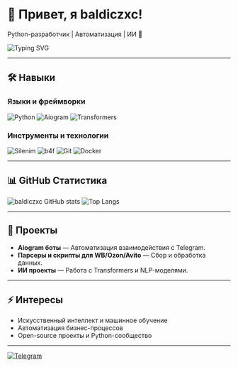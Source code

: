 # 👋 Привет, я baldiczxc!

Python-разработчик | Автоматизация | ИИ 🤖  

![Typing SVG](https://readme-typing-svg.demolab.com?font=Fira+Code&size=24&pause=1000&color=00F0FF&width=435&lines=Python+%7C+Автоматизация+%7C+ИИ+%7C+Aiogram)

---

## 🛠 Навыки

### Языки и фреймворки
![Python](https://img.shields.io/badge/Python-3776AB?style=for-the-badge&logo=python&logoColor=white)
![Aiogram](https://img.shields.io/badge/Aiogram-009688?style=for-the-badge&logoColor=white)
![Transformers](https://img.shields.io/badge/Transformers-FF6F61?style=for-the-badge&logoColor=white)

### Инструменты и технологии
![Silenim](https://img.shields.io/badge/Silenim-000000?style=for-the-badge&logoColor=white)
![b4f](https://img.shields.io/badge/b4f-FF6F61?style=for-the-badge&logoColor=white)
![Git](https://img.shields.io/badge/Git-F05032?style=for-the-badge&logo=git&logoColor=white)
![Docker](https://img.shields.io/badge/Docker-2496ED?style=for-the-badge&logo=docker&logoColor=white)

---

## 📊 GitHub Статистика

![baldiczxc GitHub stats](https://github-readme-stats.vercel.app/api?username=baldiczxc&show_icons=true&theme=radical)
![Top Langs](https://github-readme-stats.vercel.app/api/top-langs/?username=baldiczxc&layout=compact&theme=radical)

---

## 🚀 Проекты

- **Aiogram боты** — Автоматизация взаимодействия с Telegram.
- **Парсеры и скрипты для WB/Ozon/Avito** — Сбор и обработка данных.
- **ИИ проекты** — Работа с Transformers и NLP-моделями.

---

## ⚡ Интересы

- Искусственный интеллект и машинное обучение  
- Автоматизация бизнес-процессов  
- Open-source проекты и Python-сообщество  

---

[![Telegram](https://img.shields.io/badge/Telegram-0088CC?style=for-the-badge&logo=telegram&logoColor=white)](https://t.me/gortlt)
